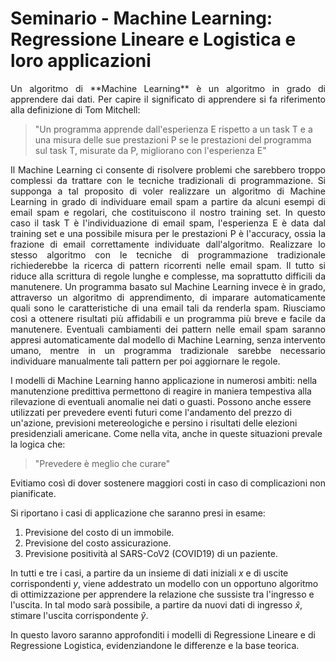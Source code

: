 # Seminario - Machine Learning: Regressione Lineare e Logistica e loro applicazioni

<p align='justify'> Un algoritmo di **Machine Learning** è un algoritmo in grado di apprendere dai dati. Per capire il significato di apprendere si fa riferimento alla definizione di Tom Mitchell: </p>

> "Un programma apprende dall'esperienza E rispetto a un task T e a una misura delle sue prestazioni P se le prestazioni del programma sul task T, misurate da P, migliorano con l'esperienza E"

<p align='justify'> Il Machine Learning ci consente di risolvere problemi che sarebbero troppo complessi da trattare con le tecniche tradizionali di programmazione. Si supponga a tal proposito di voler realizzare un algoritmo di Machine Learning in grado di individuare email spam a partire da alcuni esempi di email spam e regolari, che costituiscono il nostro training set. In questo caso il task T è l'individuazione di email spam, l'esperienza E è data dal training set e una possibile misura per le prestazioni P è l'accuracy, ossia la frazione di email  correttamente individuate dall'algoritmo.
Realizzare lo stesso algoritmo con le tecniche di programmazione tradizionale richiederebbe la ricerca di pattern ricorrenti nelle email spam. Il tutto si riduce alla scrittura di regole lunghe e complesse, ma soprattutto difficili da manutenere. Un programma basato sul Machine Learning invece è in grado, attraverso un algoritmo di apprendimento, di imparare automaticamente quali sono le caratteristiche di una email tali da renderla spam. Riusciamo così a ottenere risultati più affidabili e un programma più breve e facile da manutenere. Eventuali cambiamenti dei pattern nelle email spam saranno appresi automaticamente dal modello di Machine Learning, senza intervento umano, mentre in un programma tradizionale sarebbe necessario individuare manualmente tali pattern per poi aggiornare le regole.

I modelli di Machine Learning hanno applicazione in numerosi ambiti: nella manutenzione predittiva permettono di reagire in maniera tempestiva alla rilevazione di eventuali anomalie nei dati o guasti. Possono anche essere utilizzati per prevedere eventi futuri come l'andamento del prezzo di un'azione, previsioni metereologiche e persino i risultati delle elezioni presidenziali americane. 
Come nella vita, anche in queste situazioni prevale la logica che: </p>

> "Prevedere è meglio che curare"

<p align='justify'> Evitiamo così di dover sostenere maggiori costi in caso di complicazioni non pianificate.

Si riportano i casi di applicazione che saranno presi in esame:

1. Previsione del costo di un immobile.
2. Previsione del costo assicurazione.
3. Previsione positività al SARS-CoV2 (COVID19) di un paziente.

In tutti e tre i casi, a partire da un insieme di dati iniziali $x$ e di uscite corrispondenti $y$, viene addestrato un modello con un opportuno algoritmo di ottimizzazione per apprendere la relazione che sussiste tra l'ingresso e l'uscita. In tal modo sarà possibile, a partire da nuovi dati di ingresso $\hat{x}$, stimare l'uscita corrispondente $\hat{y}$.

In questo lavoro saranno approfonditi i modelli di Regressione Lineare e di Regressione Logistica, evidenziandone le differenze e la base teorica. </p>

